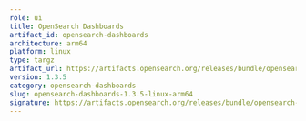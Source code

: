 ```yaml
---
role: ui
title: OpenSearch Dashboards
artifact_id: opensearch-dashboards
architecture: arm64
platform: linux
type: targz
artifact_url: https://artifacts.opensearch.org/releases/bundle/opensearch-dashboards/1.3.5/opensearch-dashboards-1.3.5-linux-arm64.tar.gz
version: 1.3.5
category: opensearch-dashboards
slug: opensearch-dashboards-1.3.5-linux-arm64
signature: https://artifacts.opensearch.org/releases/bundle/opensearch-dashboards/1.3.5/opensearch-dashboards-1.3.5-linux-arm64.tar.gz.sig
---
```


